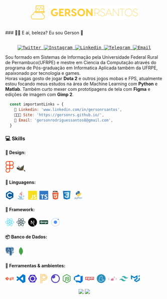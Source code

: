 <!-- ### Hi there 👋 -->

<!--
**GersonRS/GersonRS** is a ✨ _special_ ✨ repository because its `README.md` (this file) appears on your GitHub profile.

Here are some ideas to get you started:

- 🔭 I’m currently working on ...
- 🌱 I’m currently learning ...
- 👯 I’m looking to collaborate on ...
- 🤔 I’m looking for help with ...
- 💬 Ask me about ...
- 📫 How to reach me: ...
- 😄 Pronouns: ...
- ⚡ Fun fact: ...
-->
<p align="center">
  <img alt="logo" src=".github/logo.png"/>
</p>

<br>
### 🤙🏾 E aí, beleza? Eu sou Gerson 👋

<samp>
  </br>
  </br>
  <p align="center">
    <a href="https://twitter.com/gersonrs3" target="_blank" >
      <img alt="Twitter" src="https://img.shields.io/badge/-Twitter-9cf?logo=Twitter&logoColor=white">
    </a>
    <a href="https://instagram.com/gersonrsantos" target="_blank" >
      <img alt="Instagram" src="https://img.shields.io/badge/-Instagram-ff2b8e?logo=Instagram&logoColor=white">
    </a>
    <a href="www.linkedin.com/in/gersonrsantos" target="_blank" >
      <img alt="Linkedin" src="https://img.shields.io/badge/-Linkedin-blue?logo=Linkedin&logoColor=white">
    </a>
    <a href="https://t.me/gersonrsantos" target="_blank" >
      <img alt="Telegram" src="https://img.shields.io/badge/-Telegram-blue?logo=Telegram&logoColor=white">
    </a>
    <a href="mailto:gersonrodriguessantos8@gmail.com" target="_blank" >
      <img alt="Email" src="https://img.shields.io/badge/-Email-c14438?logo=Gmail&logoColor=white">
    </a>
  </p>
</samp>

Sou formado em Sistemas de Informação pela Universidade Federal Rural de Pernambuco(UFRPE) e mestre em Ciencia da Computação através do programa de Pós-graduação em Informatica Aplicada também da UFRPE, apaixonado por tecnologia e games.
<br/>
Horas vagas gosto de jogar **Dota 2** e outros jogos mobas e FPS, atualmente estou focando meus estudos na área de Machine Learning com **Python** e **Matlab**. Também curto mexer com prototipagens de tela com **Figma** e edições de imagem com **Gimp 2**.

```js
  const importantLinks = {
    📒 Linkedin: 'www.linkedin.com/in/gersonrsantos',
    👨🏾‍💻 Site: 'https://gersonrs.github.io/',
    👋 Email: 'gersonrodriguessantos8@gmail.com',
  }
```

### 💻 Skills

#### 🎨 Design: <br/>

<samp>
  <p align="left">
    <img alt="Figma" src=".github/figma.svg" width="28px"/>
    <img alt="Gimp" src=".github/gimp.svg" width="28px" />
  </p>
</samp>

#### 💬 Linguagens: <br/>

<samp>
  <p align="left">
    <img alt="C" src=".github/c.svg" width="28px" />
    <img alt="Java" src=".github/java.svg" width="28px" />
    <img alt="Javascript" src=".github/javascript.svg" width="28px" />
    <img alt="Typescript" src=".github/typescript.svg" width="28px" />
    <img alt="HTML5" src=".github/html5.svg" width="28px" />
    <img alt="CSS3" src=".github/css3.svg" width="28px" />
    <img alt="Python" src=".github/python.svg" width="28px" />
  </p>
</samp>

#### 🔨 Framework: <br/>

<samp>
  <p align="left">
    <img alt="React" src=".github/react.svg" width="28px" />
    <img alt="React Native" src=".github/reactnative.svg" width="28px" />
    <img alt="Next.js" src=".github/next-dot-js.svg" width="28px" />
    <img alt="Django" src=".github/django.svg" width="28px" />
    <img alt="Ionic" src=".github/ionic.svg" width="28px" />
  </p>
</samp>
  
#### 📦 Banco de Dados: <br/>
<samp>
    <p align="left">
      <img alt="PostgreSQL" src=".github/postgresql.svg" width="28px" />
      <img alt="MongoDB" src=".github/mongodb.svg" width="28px" />
    </p>
  </samp>
  
#### 🔧 Ferramentas & ambientes: <br/>
   <samp>
    <p align="left">
      <img alt="Git" src=".github/git.svg" width="28px" />
      <img alt="VS Code" src=".github/vscode.svg" width="28px" />
      <img alt="ESLint" src=".github/eslint.svg" width="28px" />
      <img alt="Prettier" src=".github/prettier.svg" width="28px" />
      <img alt="Insomnia" src=".github/insomnia.svg" width="28px" />
      <img alt="Node.js" src=".github/node-dot-js.svg" width="28px" />
      <img alt="Azure DevOps" src=".github/azuredevops.svg" width="28px" />
      <img alt="NPM" src=".github/npm.svg" width="28px" />
      <img alt="Yarn" src=".github/yarn.svg" width="28px" />
      <img alt="Styled Components" src=".github/styled-components.svg" width="28px" />
      <img alt="Tailwind CSS" src=".github/tailwindcss.svg" width="28px" />
      <img alt="Material UI" src=".github/material-ui.svg" width="28px" />
    </p>
  </samp>

<p align="center">
    <img
      align="center"
      src="https://github-readme-stats.vercel.app/api/top-langs/?username=GersonRS&layout=compact&title_color=58A6DA&icon_color=8B949E&text_color=8B949E&bg_color=ffffff00"
    />
  <img align="center"
      height="165" src="https://github-readme-stats.vercel.app/api?username=GersonRS&show_icons=true&title_color=58A6DA&icon_color=8B949E&text_color=8B949E&bg_color=ffffff00" />
</p>
